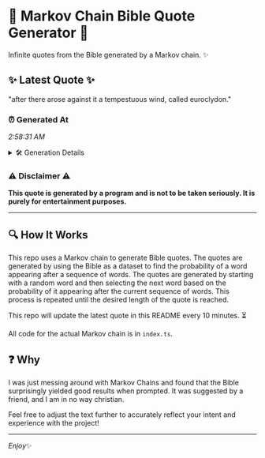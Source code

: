 # 📖 Markov Chain Bible Quote Generator 📖

Infinite quotes from the Bible generated by a Markov chain. ✨

## ✨ Latest Quote ✨
"after there arose against it a tempestuous wind, called euroclydon."

### ⏰ Generated At
*2:58:31 AM*

<details>
    <summary>🛠️ Generation Details</summary>
    <p>
        <strong>🌱 Seed:</strong> after<br>
        <strong>🔄 Iterations:</strong> 9<br>
        <strong>📜 Context History:</strong><br>[ after ]: there<br>[ after, there ]: arose<br>[ after, there, arose ]: against<br>[ after, there, arose, against ]: it<br>[ after, there, arose, against, it ]: a<br>[ after, there, arose, against, it, a ]: tempestuous<br>[ there, arose, against, it, a, tempestuous ]: wind,<br>[ arose, against, it, a, tempestuous, wind, ]: called<br>[ against, it, a, tempestuous, wind,, called ]: euroclydon.<br>
    </p>
</details>

### ⚠️ Disclaimer ⚠️
**This quote is generated by a program and is not to be taken seriously. It is purely for entertainment purposes.**

---

## 🔍 How It Works

This repo uses a Markov chain to generate Bible quotes. The quotes are generated by using the Bible as a dataset to find the probability of a word appearing after a sequence of words. The quotes are generated by starting with a random word and then selecting the next word based on the probability of it appearing after the current sequence of words. This process is repeated until the desired length of the quote is reached.

This repo will update the latest quote in this README every 10 minutes. ⏳

All code for the actual Markov chain is in `index.ts`.

## ❓ Why

I was just messing around with Markov Chains and found that the Bible surprisingly yielded good results when prompted. 
It was suggested by a friend, and I am in no way christian.

Feel free to adjust the text further to accurately reflect your intent and experience with the project!

---

*Enjoy*✨
